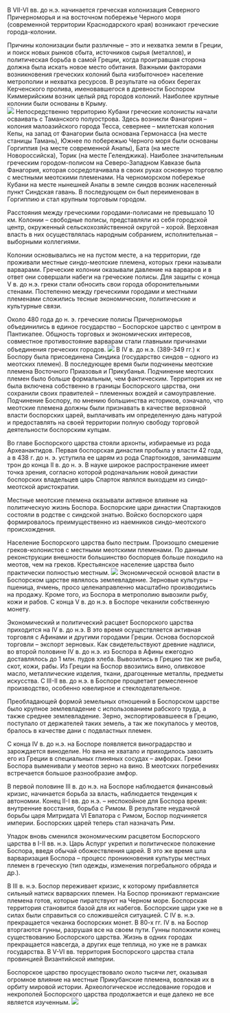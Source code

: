 В VII-VI вв. до н.э. начинается греческая колонизация Северного Причерноморья и на восточном побережье Черного моря (современной территории Краснодарского края) возникают греческие города-колонии.

Причины колонизации были различные – это и нехватка земли в Греции, и поиск новых рынков сбыта, источников сырья (металлов), и политическая борьба в самой Греции, когда проигравшая сторона должна была искать новое место обитания. Важными факторами возникновения греческих колоний была «избыточное» население метрополии и нехватка ресурсов. В результате на обоих берегах Керченского пролива, именовавшегося в древности Боспором Киммерийским возник целый ряд городов колоний. Наиболее крупные колонии были основаны в Крыму.                
![](/1/4/1.jpg "")
Непосредственно территорию Кубани греческие колонисты начали осваивать с Таманского полуострова. Здесь возникли Фанагория – колония малоазийского города Тесса, севернее – милетская колония Кепы, на  запад от Фанагории была основана Гермонасса (на месте станицы Тамань), Южнее по побережью Черного моря были основаны Горгиппия (на месте современной Анапы), Бата (на месте Новороссийска), Торик (на месте Геленджика). Наиболее значительным греческим городом-полисом на Северо-Западном Кавказе была Фанагория, которая сосредотачивала в своих руках основную торговлю с местными меотскими племенами. На черноморском побережье Кубани на месте нынешней Анапы в земле синдов возник населенный пункт Синдская гавань. В последующем он был переименован в Горгиппию и стал крупным торговым городом.

Расстояния между греческими городами-полисами не превышало 10 км. Колонии – свободные полисы, представляли из себя городской центр, окруженный сельскохозяйственной округой – хорой. Верховная власть в них осуществлялась народным собранием, исполнительная – выборными коллегиями.

Колонии основывались не на пустом месте, а на территории, где проживали местные синдо-меотские племена, которых греки называли варварами. Греческие колонии оказывали давление на варваров и в ответ они совершали набеги на греческие полисы. Для защиты с конца V в. до н.э. греки стали обносить свои города оборонительными стенами. Постепенно между греческими городами и местными племенами сложились тесные экономические, политические и культурные связи. 

Около 480 года до н. э. греческие полисы Причерноморья объединились в единое государство – Боспорское царство с центром в Пантикапее. Общность торговых и экономических интересов, совместное противостояние варварам стали главными причинами объединения греческих городов. 
![](/1/4/2.jpg "")
В IV в. до н.э. (389-349 гг.) к Боспору была присоединена Синдика (государство синдов – одного из меотских племен). В последующее время были подчинены меотские племена Восточного Приазовья и Прикубанья. Подчинение меотских племен было больше формальным, чем фактическим. Территория их не была включена собственно в границы Боспорского царства, они сохранили своих правителей – племенных вождей и самоуправление. Подчинение Боспору, по мнению большинства историков, означало, что меотские племена должны были признавать в качестве верховной власти боспорских царей, выплачивать им определенную дань натурой и предоставлять на своей территории полную свободу торговой деятельности боспорским купцам. 

Во главе Боспорского царства стояли архонты, избираемые из рода Археанактидов. Первая боспорская династия пробыла у власти 42 года, а в 438 г. до н. э. уступила ее царям из рода Спартокидов, занимавшим трон до конца II в. до н. э. В науке широкое распространение имеет точка зрения, согласно которой родоначальник новой династии боспорских владельцев царь Спарток являлся выходцем из синдо-меотской аристократии.

Местные меотские племена оказывали активное влияние на политическую жизнь Боспора. Боспорские цари династии Спартакидов состояли в родстве с синдской знатью. Войско боспорского царя формировалось преимущественно из наемников синдо-меотского происхождения. 

Население Боспорского царства было пестрым. Произошло смешение греков-колонистов с местными меотскими племенами. По данным реконструкции внешности большинство боспорцев больше походило на меотов, чем на греков. Крестьянское население царства было практически полностью местным.
![](/1/4/4.jpg "")
Экономической основой власти в Боспорском царстве являлось землевладение. Зерновые культуры – пшеница, ячмень, просо целенаправленно масштабно производились на продажу. Кроме того, из Боспора в метрополию вывозили рыбу, кожи и рабов. С конца V в. до н.э. в Боспоре чеканили собственную монету. 

Экономический и политический расцвет Боспорского царства приходится на IV в. до н.э. В это время осуществляется активная торговля с Афинами и другими городами Греции. Основа боспорской торговли – экспорт зерновых. Как свидетельствуют древние надписи, во второй половине IV в. до н.э. из Боспора в Афины ежегодно доставлялось до 1 млн. пудов хлеба. Вывозились в Грецию так же рыба, скот, кожи, рабы. Из Греции на Боспор ввозились вино, оливковое масло, металлические изделия, ткани, драгоценные металлы, предметы искусства. С III-II вв. до н.э. в Боспоре процветает ремесленное производство, особенно ювелирное и стеклоделательное. 

Преобладающей формой земельных отношений в Боспорском царстве было крупное землевладение с использованием рабского труда, а также среднее землевладение. Зерно, экспортировавшееся в Грецию, поступало от держателей таких земель, а так же покупалось у меотов, бралось в качестве дани с подвластных племен. 

С конца IV в. до н.э. на Боспоре появляется виноградарство и зарождается виноделие. Но вина не хватало и приходилось завозить его из Греции в специальных глиняных сосудах – амфорах. Греки Боспора выменивали у меотов зерно на вино. В меотских погребениях встречается большое разнообразие амфор.

В первой половине III в. до н.э. на Боспоре наблюдается финансовый кризис, начинается борьба за власть, наблюдается тенденция к автономии. Конец II-I вв. до н.э. – неспокойное для Боспора время: внутренние восстания, борьба с Римом. В результате неудачной борьбы царя Митридата VI Евпатора с Римом, Боспор подчиняется империи. Боспорских царей теперь стал назначать Рим.

Упадок вновь сменился экономическим расцветом Боспорского царства в I-II вв. н.э. Царь Аспург укрепил и политическое положение Боспора, введя обычай обожествления царей. В это же время шла варваризация Боспора – процесс проникновения культуры местных племен в греческую (тип одежды, изменения погребального обряда и др.).

В III в. н.э. Боспор переживает кризис, к которому прибавляется сильный натиск варварских племен. На Боспор проникают германские племена готов, которые пиратствуют на Черном море. Боспорская территория становится базой для их набегов. Боспорские цари уже не в силах были справиться со сложившейся ситуацией. С IV в. н.э. прекращается чеканка боспорских монет. В 80-х гг. IV в. на Боспор вторгаются гунны, разрушая все на своем пути. Гунны положили конец существованию Боспорского царства. Жизнь в одних городах прекращается навсегда, а других еще теплица, но уже не в рамках государства. В V-VI вв. территория Боспорского царства стала провинцией Византийской империи.

Боспорское царство просуществовало около тысячи лет, оказывая огромное влияние на местные Прикубанские племена,  вовлекая их в орбиту мировой истории. Археологическое исследование городов и некрополей Боспорского царства продолжается и еще далеко не все является изученным.
![](/1/4/8.jpg "")